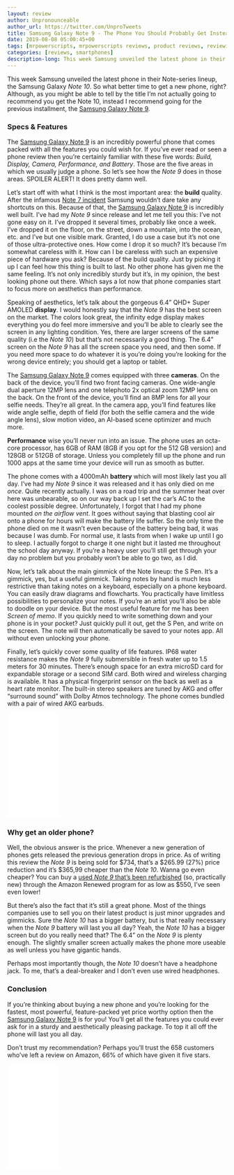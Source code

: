 ```yaml
---
layout: review
author: Unpronounceable
author_url: https://twitter.com/UnproTweets
title: Samsung Galaxy Note 9 - The Phone You Should Probably Get Instead - Review
date: 2019-08-08 05:00:45+00
tags: [mrpowerscripts, mrpowerscripts reviews, product reviews, reviewing amazon products, amazon product]
categories: [reviews, smartphones]
description-long: This week Samsung unveiled the latest phone in their Note-series lineup, the Samsung Galaxy *Note 10*. So what better time to get a new phone, right? Although, as you might be able to tell by the title I’m not actually going to recommend you get the Note 10, instead I recommend going for the previous installment, the Samsung Galaxy Note 9.
---
```


This week Samsung unveiled the latest phone in their Note-series lineup, the Samsung Galaxy *Note 10*. So what better time to get a new phone, right? Although, as you might be able to tell by the title I’m not actually going to recommend you get the Note 10, instead I recommend going for the previous installment, the [Samsung Galaxy Note 9](https://www.amazon.com/Samsung-Galaxy-Factory-Unlocked-Warranty/dp/B07FZH9BGV/ref=as_li_ss_tl?ref_=bl_dp_s_web_2530342011&th=1&linkCode=ll1&tag=mrpowerscript-20&linkId=907b89a1ba5c004f9034536c88340382&language=en_US). 

### Specs & Features

The [Samsung Galaxy Note 9](https://www.amazon.com/Samsung-Galaxy-Factory-Unlocked-Warranty/dp/B07FZH9BGV/ref=as_li_ss_tl?ref_=bl_dp_s_web_2530342011&th=1&linkCode=ll1&tag=mrpowerscript-20&linkId=907b89a1ba5c004f9034536c88340382&language=en_US) is an incredibly powerful phone that comes packed with all the features you could wish for. If you’ve ever read or seen a phone review then you’re certainly familiar with these five words: *Build, Display, Camera, Performance, and Battery*. Those are the five areas in which we usually judge a phone. So let’s see how the *Note 9* does in those areas. SPOILER ALERT! It does pretty damn well.

Let’s start off with what I think is the most important area: the **build** quality. After the infamous [Note 7 incident](https://www.bbc.com/news/business-38714461) Samsung wouldn’t dare take any shortcuts on this. Because of that, the [Samsung Galaxy Note 9](https://www.amazon.com/Samsung-Galaxy-Factory-Unlocked-Warranty/dp/B07FZH9BGV/ref=as_li_ss_tl?ref_=bl_dp_s_web_2530342011&th=1&linkCode=ll1&tag=mrpowerscript-20&linkId=907b89a1ba5c004f9034536c88340382&language=en_US) is incredibly well built. I’ve had my *Note 9* since release and let me tell you this: I’ve not gone easy on it. I’ve dropped it several times, probably like once a week. I’ve dropped it on the floor, on the street, down a mountain, into the ocean, etc. and I’ve but one visible mark. Granted, I do use a case but it’s not one of those ultra-protective ones. How come I drop it so much? It’s because I’m somewhat careless with it. How can I be careless with such an expensive piece of hardware you ask? Because of the build quality. Just by picking it up I can feel how this thing is built to last. No other phone has given me the same feeling. It’s not only incredibly sturdy but it’s, in my opinion, the best looking phone out there. Which says a lot now that phone companies start to focus more on aesthetics than performance.

Speaking of aesthetics, let’s talk about the gorgeous 6.4” QHD+ Super AMOLED **display**. I would honestly say that the *Note 9* has the best screen on the market. The colors look great, the infinity edge display makes everything you do feel more immersive and you’ll be able to clearly see the screen in any lighting condition. Yes, there are larger screens of the same quality (i.e the *Note 10*) but that’s not necessarily a good thing. The 6.4” screen on the *Note 9* has all the screen space you need, and then some. If you need more space to do whatever it is you’re doing you’re looking for the wrong device entirely; you should get a laptop or tablet. 

The [Samsung Galaxy Note 9](https://www.amazon.com/Samsung-Galaxy-Factory-Unlocked-Warranty/dp/B07FZH9BGV/ref=as_li_ss_tl?ref_=bl_dp_s_web_2530342011&th=1&linkCode=ll1&tag=mrpowerscript-20&linkId=907b89a1ba5c004f9034536c88340382&language=en_US) comes equipped with three **cameras**. On the back of the device, you’ll find two front facing cameras. One wide-angle dual aperture 12MP lens and one telephoto 2x optical zoom 12MP lens on the back. On the front of the device, you’ll find an 8MP lens for all your selfie needs. They’re all great. In the camera app, you’ll find features like wide angle selfie, depth of field (for both the selfie camera and the wide angle lens), slow motion video, an AI-based scene optimizer and much more.

**Performance** wise you’ll never run into an issue. The phone uses an octa-core processor, has 6GB of RAM (8GB if you opt for the 512 GB version) and 128GB or 512GB of storage. Unless you completely fill up the phone and run 1000 apps at the same time your device will run as smooth as butter.

The phone comes with a 4000mAh **battery** which will most likely last you all day. I’ve had my *Note 9* since it was released and it has only died on me *once*. Quite recently actually. I was on a road trip and the summer heat over here was unbearable, so on our way back up I set the car’s AC to the coolest possible degree. Unfortunately, I forgot that I had my phone mounted *on the airflow vent*. It goes without saying that blasting cool air onto a phone for hours will make the battery life suffer. So the only time the phone died on me it wasn’t even because of the battery being bad, it was because I was dumb. For normal use, it lasts from when I wake up until I go to sleep. I actually forgot to charge it one night but it lasted me throughout the school day anyway. If you’re a heavy user you’ll still get through your day no problem but you probably won’t be able to go two, as I did.

Now, let’s talk about the main gimmick of the Note lineup: the S Pen. It’s a gimmick, yes, but a useful gimmick. Taking notes by hand is much less restrictive than taking notes on a keyboard, especially on a phone keyboard. You can easily draw diagrams and flowcharts. You practically have limitless possibilities to personalize your notes. If you’re an artist you’ll also be able to doodle on your device. But the most useful feature for me has been *Screen of memo*. If you quickly need to write something down and your phone is in your pocket? Just quickly pull it out, get the S Pen, and write on the screen. The note will then automatically be saved to your notes app. All without even unlocking your phone.

Finally, let’s quickly cover some quality of life features. IP68 water resistance makes the *Note 9* fully submersible in fresh water up to 1.5 meters for 30 minutes. There’s enough space for an extra microSD card for expandable storage or a second SIM card. Both wired and wireless charging is available. It has a physical fingerprint sensor on the back as well as a heart rate monitor. The built-in stereo speakers are tuned by AKG and offer “surround sound” with Dolby Atmos technology. The phone comes bundled with a pair of wired AKG earbuds.

<iframe style="width:120px;height:240px;" marginwidth="0" marginheight="0" scrolling="no" frameborder="0" src="//ws-na.amazon-adsystem.com/widgets/q?ServiceVersion=20070822&OneJS=1&Operation=GetAdHtml&MarketPlace=US&source=ss&ref=as_ss_li_til&ad_type=product_link&tracking_id=mrpowerscript-20&language=en_US&marketplace=amazon&region=US&placement=B07FZH9BGV&asins=B07FZH9BGV&linkId=31e89956cd6d7aaa999b7eb13452be71&show_border=true&link_opens_in_new_window=true"></iframe>

### Why get an older phone?

Well, the obvious answer is the price. Whenever a new generation of phones gets released the previous generation drops in price. As of writing this review the *Note 9* is being sold for $734, that’s a $265.99 (27%) price reduction and it’s $365,99 cheaper than the *Note 10*. Wanna go even cheaper? You can buy a [used *Note 9* that’s been refurbished](https://amzn.to/31oiVZq) (so, practically new) through the Amazon Renewed program for as low as $550, I’ve seen even lower!

But there’s also the fact that it’s still a great phone. Most of the things companies use to sell you on their latest product is just minor upgrades and gimmicks. Sure the *Note 10* has a bigger battery, but is that really necessary when the *Note 9* battery will last you all day? Yeah, the *Note 10* has a bigger screen but do you really need that? The 6.4” on the *Note 9* is plenty enough. The slightly smaller screen actually makes the phone more useable as well unless you have gigantic hands.

Perhaps most importantly though, the *Note 10* doesn’t have a headphone jack. To me, that’s a deal-breaker and I don’t even use wired headphones.

### Conclusion

If you’re thinking about buying a new phone and you’re looking for the fastest, most powerful, feature-packed yet price worthy option then the [Samsung Galaxy Note 9](https://www.amazon.com/Samsung-Galaxy-Factory-Unlocked-Warranty/dp/B07FZH9BGV/ref=as_li_ss_tl?ref_=bl_dp_s_web_2530342011&th=1&linkCode=ll1&tag=mrpowerscript-20&linkId=907b89a1ba5c004f9034536c88340382&language=en_US) is for you! You’ll get all the features you could ever ask for in a sturdy and aesthetically pleasing package. To top it all off the phone will last you all day.

Don’t trust my recommendation? Perhaps you’ll trust the 658 customers who’ve left a review on Amazon, 66% of which have given it five stars.

<iframe style="width:120px;height:240px;" marginwidth="0" marginheight="0" scrolling="no" frameborder="0" src="//ws-na.amazon-adsystem.com/widgets/q?ServiceVersion=20070822&OneJS=1&Operation=GetAdHtml&MarketPlace=US&source=ss&ref=as_ss_li_til&ad_type=product_link&tracking_id=mrpowerscript-20&language=en_US&marketplace=amazon&region=US&placement=B07FZH9BGV&asins=B07FZH9BGV&linkId=31e89956cd6d7aaa999b7eb13452be71&show_border=true&link_opens_in_new_window=true"></iframe>
